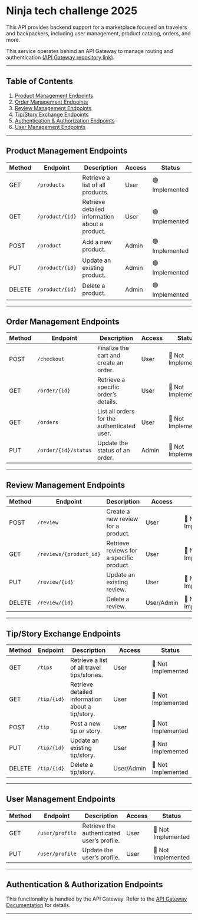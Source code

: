 # Ninja tech challenge 2025

This API provides backend support for a marketplace focused on travelers and backpackers, including user management, product catalog, orders, and more.

This service operates behind an API Gateway to manage routing and authentication [(API Gateway repository link)](https://github.com/caiomarinello/ninjaGateway).

---

## Table of Contents

1. [Product Management Endpoints](#product-management-endpoints)
2. [Order Management Endpoints](#order-management-endpoints)
3. [Review Management Endpoints](#review-management-endpoints)
4. [Tip/Story Exchange Endpoints](#tipstory-exchange-endpoints)
5. [Authentication & Authorization Endpoints](#authentication--authorization-endpoints)
6. [User Management Endpoints](#user-management-endpoints)

---

## Product Management Endpoints

| **Method** | **Endpoint**    | **Description**                                | **Access** | **Status**     |
| ---------- | --------------- | ---------------------------------------------- | ---------- | -------------- |
| GET        | `/products`     | Retrieve a list of all products.               | User       | 🟢 Implemented |
| GET        | `/product/{id}` | Retrieve detailed information about a product. | User       | 🟢 Implemented |
| POST       | `/product`      | Add a new product.                             | Admin      | 🟢 Implemented |
| PUT        | `/product/{id}` | Update an existing product.                    | Admin      | 🟢 Implemented |
| DELETE     | `/product/{id}` | Delete a product.                              | Admin      | 🟢 Implemented |

---

## Order Management Endpoints

| **Method** | **Endpoint**         | **Description**                             | **Access** | **Status**         |
| ---------- | -------------------- | ------------------------------------------- | ---------- | ------------------ |
| POST       | `/checkout`          | Finalize the cart and create an order.      | User       | 🔴 Not Implemented |
| GET        | `/order/{id}`        | Retrieve a specific order’s details.        | User       | 🔴 Not Implemented |
| GET        | `/orders`            | List all orders for the authenticated user. | User       | 🔴 Not Implemented |
| PUT        | `/order/{id}/status` | Update the status of an order.              | Admin      | 🔴 Not Implemented |

---

## Review Management Endpoints

| **Method** | **Endpoint**            | **Description**                          | **Access** | **Status**         |
| ---------- | ----------------------- | ---------------------------------------- | ---------- | ------------------ |
| POST       | `/review`               | Create a new review for a product.       | User       | 🔴 Not Implemented |
| GET        | `/reviews/{product_id}` | Retrieve reviews for a specific product. | User       | 🔴 Not Implemented |
| PUT        | `/review/{id}`          | Update an existing review.               | User       | 🔴 Not Implemented |
| DELETE     | `/review/{id}`          | Delete a review.                         | User/Admin | 🔴 Not Implemented |

---

## Tip/Story Exchange Endpoints

| **Method** | **Endpoint** | **Description**                                  | **Access** | **Status**         |
| ---------- | ------------ | ------------------------------------------------ | ---------- | ------------------ |
| GET        | `/tips`      | Retrieve a list of all travel tips/stories.      | User       | 🔴 Not Implemented |
| GET        | `/tip/{id}`  | Retrieve detailed information about a tip/story. | User       | 🔴 Not Implemented |
| POST       | `/tip`       | Post a new tip or story.                         | User       | 🔴 Not Implemented |
| PUT        | `/tip/{id}`  | Update an existing tip/story.                    | User       | 🔴 Not Implemented |
| DELETE     | `/tip/{id}`  | Delete a tip/story.                              | User/Admin | 🔴 Not Implemented |

---

## User Management Endpoints

| **Method** | **Endpoint**    | **Description**                            | **Access** | **Status**         |
| ---------- | --------------- | ------------------------------------------ | ---------- | ------------------ |
| GET        | `/user/profile` | Retrieve the authenticated user’s profile. | User       | 🔴 Not Implemented |
| PUT        | `/user/profile` | Update the user’s profile.                 | User       | 🔴 Not Implemented |

---

## Authentication & Authorization Endpoints

This functionality is handled by the API Gateway. Refer to the [API Gateway Documentation](https://github.com/caiomarinello/ninjaGateway) for details.

---
